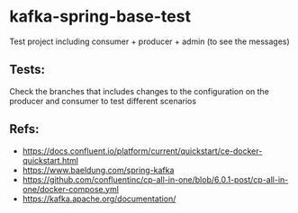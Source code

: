 # kafka-spring-base-test
Test project including consumer + producer + admin (to see the messages)

## Tests:
Check the branches that includes changes to the configuration on the producer and consumer to test different scenarios

## Refs:
- https://docs.confluent.io/platform/current/quickstart/ce-docker-quickstart.html
- https://www.baeldung.com/spring-kafka
- https://github.com/confluentinc/cp-all-in-one/blob/6.0.1-post/cp-all-in-one/docker-compose.yml
- https://kafka.apache.org/documentation/
